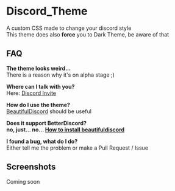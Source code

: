 # Discord_Theme
A custom CSS made to change your discord style<br>
This theme does also **force** you to Dark Theme, be aware of that<br>

## FAQ
**The theme looks weird...**<br>There is a reason why it's on alpha stage ;)

**Where can I talk with you?**<br>Here: [Discord Invite](https://discord.gg/qG44FUz)

**How do I use the theme?**<br>[BeautifulDiscord](https://github.com/leovoel/BeautifulDiscord) should be useful

**Does it support BetterDiscord?**<br>**no, just... no... [How to install beautifuldiscord](https://github.com/beautiful-discord-community/resources/wiki/Installing-BeautifulDiscord)**

**I found a bug, what do I do?**<br>Either tell me the problem or make a Pull Request / Issue</a>

## Screenshots
Coming soon
